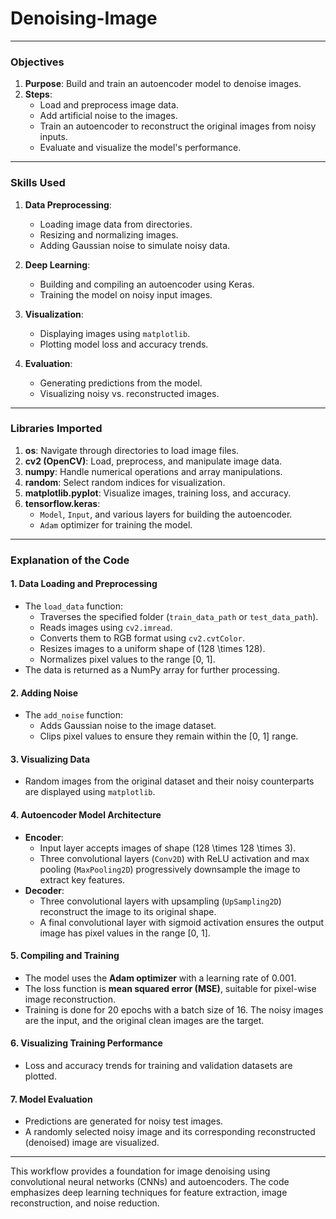 # Denoising-Image

---

### **Objectives**
1. **Purpose**: Build and train an autoencoder model to denoise images.
2. **Steps**:
   - Load and preprocess image data.
   - Add artificial noise to the images.
   - Train an autoencoder to reconstruct the original images from noisy inputs.
   - Evaluate and visualize the model's performance.

---

### **Skills Used**
1. **Data Preprocessing**:
   - Loading image data from directories.
   - Resizing and normalizing images.
   - Adding Gaussian noise to simulate noisy data.

2. **Deep Learning**:
   - Building and compiling an autoencoder using Keras.
   - Training the model on noisy input images.

3. **Visualization**:
   - Displaying images using `matplotlib`.
   - Plotting model loss and accuracy trends.

4. **Evaluation**:
   - Generating predictions from the model.
   - Visualizing noisy vs. reconstructed images.

---

### **Libraries Imported**
1. **os**: Navigate through directories to load image files.
2. **cv2 (OpenCV)**: Load, preprocess, and manipulate image data.
3. **numpy**: Handle numerical operations and array manipulations.
4. **random**: Select random indices for visualization.
5. **matplotlib.pyplot**: Visualize images, training loss, and accuracy.
6. **tensorflow.keras**:
   - `Model`, `Input`, and various layers for building the autoencoder.
   - `Adam` optimizer for training the model.

---

### **Explanation of the Code**

#### **1. Data Loading and Preprocessing**
- The `load_data` function:
  - Traverses the specified folder (`train_data_path` or `test_data_path`).
  - Reads images using `cv2.imread`.
  - Converts them to RGB format using `cv2.cvtColor`.
  - Resizes images to a uniform shape of \(128 \times 128\).
  - Normalizes pixel values to the range [0, 1].
- The data is returned as a NumPy array for further processing.

#### **2. Adding Noise**
- The `add_noise` function:
  - Adds Gaussian noise to the image dataset.
  - Clips pixel values to ensure they remain within the [0, 1] range.

#### **3. Visualizing Data**
- Random images from the original dataset and their noisy counterparts are displayed using `matplotlib`.

#### **4. Autoencoder Model Architecture**
- **Encoder**:
  - Input layer accepts images of shape \(128 \times 128 \times 3\).
  - Three convolutional layers (`Conv2D`) with ReLU activation and max pooling (`MaxPooling2D`) progressively downsample the image to extract key features.
- **Decoder**:
  - Three convolutional layers with upsampling (`UpSampling2D`) reconstruct the image to its original shape.
  - A final convolutional layer with sigmoid activation ensures the output image has pixel values in the range [0, 1].

#### **5. Compiling and Training**
- The model uses the **Adam optimizer** with a learning rate of 0.001.
- The loss function is **mean squared error (MSE)**, suitable for pixel-wise image reconstruction.
- Training is done for 20 epochs with a batch size of 16. The noisy images are the input, and the original clean images are the target.

#### **6. Visualizing Training Performance**
- Loss and accuracy trends for training and validation datasets are plotted.

#### **7. Model Evaluation**
- Predictions are generated for noisy test images.
- A randomly selected noisy image and its corresponding reconstructed (denoised) image are visualized.

---

This workflow provides a foundation for image denoising using convolutional neural networks (CNNs) and autoencoders. The code emphasizes deep learning techniques for feature extraction, image reconstruction, and noise reduction.
